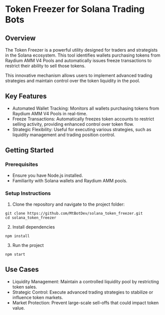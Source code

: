 # Token Freezer for Solana Trading Bots
## Overview
The Token Freezer is a powerful utility designed for traders and strategists in the Solana ecosystem. This tool identifies wallets purchasing tokens from Raydium AMM V4 Pools and automatically issues freeze transactions to restrict their ability to sell those tokens.

This innovative mechanism allows users to implement advanced trading strategies and maintain control over the token liquidity in the pool.

## Key Features
- Automated Wallet Tracking: Monitors all wallets purchasing tokens from Raydium AMM V4 Pools in real-time.
- Freeze Transactions: Automatically freezes token accounts to restrict selling activity, providing enhanced control over token flow.
- Strategic Flexibility: Useful for executing various strategies, such as liquidity management and trading position control.

## Getting Started

### Prerequisites
- Ensure you have Node.js installed.
- Familiarity with Solana wallets and Raydium AMM pools.

### Setup Instructions
1. Clone the repository and navigate to the project folder:

```
git clone https://github.com/MtBotDev/solana_token_freezer.git
cd solana_token_freezer
```
2. Install dependencies

```
npm install
```

3. Run the project

```
npm start
```
## Use Cases
- Liquidity Management: Maintain a controlled liquidity pool by restricting token sales.
- Strategic Control: Execute advanced trading strategies to stabilize or influence token markets.
- Market Protection: Prevent large-scale sell-offs that could impact token value.
